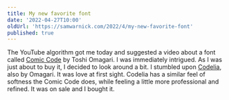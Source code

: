 ```yaml
---
title: My new favorite font
date: '2022-04-27T10:00'
oldUrl: 'https://samwarnick.com/2022/4/my-new-favorite-font'
published: true
---
```


The YouTube algorithm got me today and suggested a video about a font called [Comic Code](https://tosche.net/fonts/comic-code) by Toshi Omagari. I was immediately intrigued. As I was just about to buy it, I decided to look around a bit. I stumbled upon [Codelia](https://tosche.net/fonts/codelia), also by Omagari. It was love at first sight. Codelia has a similar feel of softness the Comic Code does, while feeling a little more professional and refined. It was on sale and I bought it.

